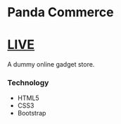 # Panda Commerce

# [LIVE](https://shararnur.github.io/panda-commerce/)

A dummy online gadget store.

### Technology
- HTML5
- CSS3
- Bootstrap
